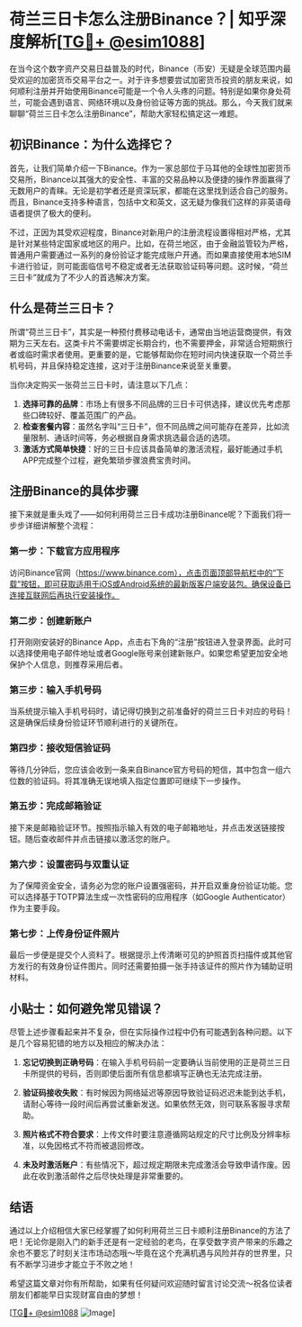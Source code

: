 # 荷兰三日卡怎么注册Binance？| 知乎深度解析[[TG💪+ @esim1088](https://t.me/s/esim1088)]

在当今这个数字资产交易日益普及的时代，Binance（币安）无疑是全球范围内最受欢迎的加密货币交易平台之一。对于许多想要尝试加密货币投资的朋友来说，如何顺利注册并开始使用Binance可能是一个令人头疼的问题。特别是如果你身处荷兰，可能会遇到语言、网络环境以及身份验证等方面的挑战。那么，今天我们就来聊聊“荷兰三日卡怎么注册Binance”，帮助大家轻松搞定这一难题。

## 初识Binance：为什么选择它？

首先，让我们简单介绍一下Binance。作为一家总部位于马耳他的全球性加密货币交易所，Binance以其强大的安全性、丰富的交易品种以及便捷的操作界面赢得了无数用户的青睐。无论是初学者还是资深玩家，都能在这里找到适合自己的服务。而且，Binance支持多种语言，包括中文和英文，这无疑为像我们这样的非英语母语者提供了极大的便利。

不过，正因为其受欢迎程度，Binance对新用户的注册流程设置得相对严格，尤其是针对某些特定国家或地区的用户。比如，在荷兰地区，由于金融监管较为严格，普通用户需要通过一系列的身份验证才能完成账户开通。而如果直接使用本地SIM卡进行验证，则可能面临信号不稳定或者无法获取验证码等问题。这时候，“荷兰三日卡”就成为了不少人的首选解决方案。

## 什么是荷兰三日卡？

所谓“荷兰三日卡”，其实是一种预付费移动电话卡，通常由当地运营商提供，有效期为三天左右。这类卡片不需要绑定长期合约，也不需要押金，非常适合短期旅行者或临时需求者使用。更重要的是，它能够帮助你在短时间内快速获取一个荷兰手机号码，并且保持稳定连接，这对于注册Binance来说至关重要。

当你决定购买一张荷兰三日卡时，请注意以下几点：

1. **选择可靠的品牌**：市场上有很多不同品牌的三日卡可供选择，建议优先考虑那些口碑较好、覆盖范围广的产品。
2. **检查套餐内容**：虽然名字叫“三日卡”，但不同品牌之间可能存在差异，比如流量限制、通话时间等，务必根据自身需求挑选最合适的选项。
3. **激活方式简单快捷**：好的三日卡应该具备简单的激活流程，最好能通过手机APP完成整个过程，避免繁琐步骤浪费宝贵时间。

## 注册Binance的具体步骤

接下来就是重头戏了——如何利用荷兰三日卡成功注册Binance呢？下面我们将一步步详细讲解整个流程：

### 第一步：下载官方应用程序
访问Binance官网（https://www.binance.com），点击页面顶部导航栏中的“下载”按钮，即可获取适用于iOS或Android系统的最新版客户端安装包。确保设备已连接互联网后再执行安装操作。

### 第二步：创建新账户
打开刚刚安装好的Binance App，点击右下角的“注册”按钮进入登录界面。此时可以选择使用电子邮件地址或者Google账号来创建新账户。如果您希望更加安全地保护个人信息，则推荐采用后者。

### 第三步：输入手机号码
当系统提示输入手机号码时，请记得切换到之前准备好的荷兰三日卡对应的号码！这是确保后续身份验证环节顺利进行的关键所在。

### 第四步：接收短信验证码
等待几分钟后，您应该会收到一条来自Binance官方号码的短信，其中包含一组六位数的验证码。将其准确无误地填入指定位置即可继续下一步操作。

### 第五步：完成邮箱验证
接下来是邮箱验证环节。按照指示输入有效的电子邮箱地址，并点击发送链接按钮。随后查收邮件并点击链接以激活您的账户。

### 第六步：设置密码与双重认证
为了保障资金安全，请务必为您的账户设置强密码，并开启双重身份验证功能。您可以选择基于TOTP算法生成一次性密码的应用程序（如Google Authenticator）作为主要手段。

### 第七步：上传身份证件照片
最后一步便是提交个人资料了。根据提示上传清晰可见的护照首页扫描件或其他官方发行的有效身份证件图片。同时还需要拍摄一张手持该证件的照片作为辅助证明材料。

## 小贴士：如何避免常见错误？

尽管上述步骤看起来并不复杂，但在实际操作过程中仍有可能遇到各种问题。以下是几个容易犯错的地方以及相应的解决办法：

1. **忘记切换到正确号码**：在输入手机号码前一定要确认当前使用的正是荷兰三日卡所提供的号码，否则即使后面所有信息都填写正确也无法完成注册。
   
2. **验证码接收失败**：有时候因为网络延迟等原因导致验证码迟迟未能到达手机，请耐心等待一段时间后再尝试重新发送。如果依然无效，则可联系客服寻求帮助。

3. **照片格式不符合要求**：上传文件时要注意遵循网站规定的尺寸比例及分辨率标准，以免因格式不符而被退回修改。

4. **未及时激活账户**：有些情况下，超过规定期限未完成激活会导致申请作废。因此在收到激活邮件之后尽快处理是非常重要的。

## 结语

通过以上介绍相信大家已经掌握了如何利用荷兰三日卡顺利注册Binance的方法了吧！无论你是刚入门的新手还是有一定经验的老鸟，在享受数字资产带来的乐趣之余也不要忘了时刻关注市场动态哦～毕竟在这个充满机遇与风险并存的世界里，只有不断学习进步才能立于不败之地！

希望这篇文章对你有所帮助，如果有任何疑问欢迎随时留言讨论交流～祝各位读者朋友们都能早日实现财富自由的梦想！

[[TG💪+ @esim1088](https://t.me/s/esim1088) ![Image](https://i.postimg.cc/4NQfJmqS/Snipaste-2025-05-13-00-14-12.png)]
